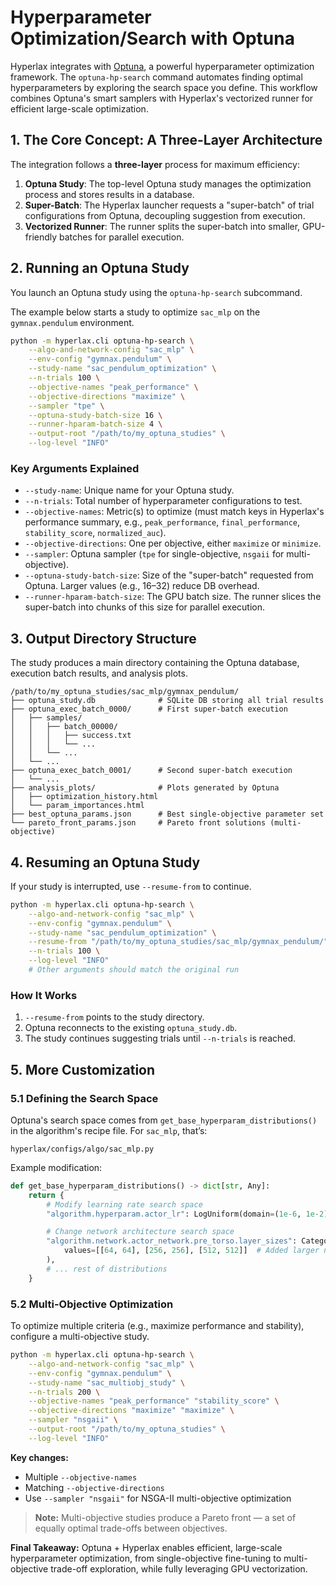 # Hyperparameter Optimization/Search with Optuna

Hyperlax integrates with [Optuna](https://optuna.org/), a powerful hyperparameter optimization framework. The `optuna-hp-search` command automates finding optimal hyperparameters by exploring the search space you define. This workflow combines Optuna's smart samplers with Hyperlax's vectorized runner for efficient large-scale optimization.

## 1. The Core Concept: A Three-Layer Architecture

The integration follows a **three-layer** process for maximum efficiency:

1. **Optuna Study**: The top-level Optuna study manages the optimization process and stores results in a database.
2. **Super-Batch**: The Hyperlax launcher requests a "super-batch" of trial configurations from Optuna, decoupling suggestion from execution.
3. **Vectorized Runner**: The runner splits the super-batch into smaller, GPU-friendly batches for parallel execution.


## 2. Running an Optuna Study

You launch an Optuna study using the `optuna-hp-search` subcommand.

The example below starts a study to optimize `sac_mlp` on the `gymnax.pendulum` environment.

```bash
python -m hyperlax.cli optuna-hp-search \
    --algo-and-network-config "sac_mlp" \
    --env-config "gymnax.pendulum" \
    --study-name "sac_pendulum_optimization" \
    --n-trials 100 \
    --objective-names "peak_performance" \
    --objective-directions "maximize" \
    --sampler "tpe" \
    --optuna-study-batch-size 16 \
    --runner-hparam-batch-size 4 \
    --output-root "/path/to/my_optuna_studies" \
    --log-level "INFO"
````

### Key Arguments Explained

* `--study-name`: Unique name for your Optuna study.
* `--n-trials`: Total number of hyperparameter configurations to test.
* `--objective-names`: Metric(s) to optimize (must match keys in Hyperlax's performance summary, e.g., `peak_performance`, `final_performance`, `stability_score`, `normalized_auc`).
* `--objective-directions`: One per objective, either `maximize` or `minimize`.
* `--sampler`: Optuna sampler (`tpe` for single-objective, `nsgaii` for multi-objective).
* `--optuna-study-batch-size`: Size of the "super-batch" requested from Optuna. Larger values (e.g., 16–32) reduce DB overhead.
* `--runner-hparam-batch-size`: The GPU batch size. The runner slices the super-batch into chunks of this size for parallel execution.


## 3. Output Directory Structure

The study produces a main directory containing the Optuna database, execution batch results, and analysis plots.

```text
/path/to/my_optuna_studies/sac_mlp/gymnax_pendulum/
├── optuna_study.db              # SQLite DB storing all trial results
├── optuna_exec_batch_0000/      # First super-batch execution
│   ├── samples/
│   │   ├── batch_00000/
│   │   │   ├── success.txt
│   │   │   └── ...
│   │   └── ...
│   └── ...
├── optuna_exec_batch_0001/      # Second super-batch execution
│   └── ...
├── analysis_plots/              # Plots generated by Optuna
│   ├── optimization_history.html
│   └── param_importances.html
├── best_optuna_params.json      # Best single-objective parameter set
└── pareto_front_params.json     # Pareto front solutions (multi-objective)
```


## 4. Resuming an Optuna Study

If your study is interrupted, use `--resume-from` to continue.

```bash
python -m hyperlax.cli optuna-hp-search \
    --algo-and-network-config "sac_mlp" \
    --env-config "gymnax.pendulum" \
    --study-name "sac_pendulum_optimization" \
    --resume-from "/path/to/my_optuna_studies/sac_mlp/gymnax_pendulum/" \
    --n-trials 100 \
    --log-level "INFO"
    # Other arguments should match the original run
```

### How It Works

1. `--resume-from` points to the study directory.
2. Optuna reconnects to the existing `optuna_study.db`.
3. The study continues suggesting trials until `--n-trials` is reached.


## 5. More Customization

### 5.1 Defining the Search Space

Optuna's search space comes from `get_base_hyperparam_distributions()` in the algorithm's recipe file.
For `sac_mlp`, that’s:

`hyperlax/configs/algo/sac_mlp.py`

Example modification:

```python
def get_base_hyperparam_distributions() -> dict[str, Any]:
    return {
        # Modify learning rate search space
        "algorithm.hyperparam.actor_lr": LogUniform(domain=(1e-6, 1e-2)),

        # Change network architecture search space
        "algorithm.network.actor_network.pre_torso.layer_sizes": Categorical(
            values=[[64, 64], [256, 256], [512, 512]]  # Added larger network option
        ),
        # ... rest of distributions
    }
```


### 5.2 Multi-Objective Optimization

To optimize multiple criteria (e.g., maximize performance and stability), configure a multi-objective study.

```bash
python -m hyperlax.cli optuna-hp-search \
    --algo-and-network-config "sac_mlp" \
    --env-config "gymnax.pendulum" \
    --study-name "sac_multiobj_study" \
    --n-trials 200 \
    --objective-names "peak_performance" "stability_score" \
    --objective-directions "maximize" "maximize" \
    --sampler "nsgaii" \
    --output-root "/path/to/my_optuna_studies" \
    --log-level "INFO"
```

**Key changes:**

* Multiple `--objective-names`
* Matching `--objective-directions`
* Use `--sampler "nsgaii"` for NSGA-II multi-objective optimization

> **Note:** Multi-objective studies produce a Pareto front — a set of equally optimal trade-offs between objectives.


**Final Takeaway:**
Optuna + Hyperlax enables efficient, large-scale hyperparameter optimization, from single-objective fine-tuning to multi-objective trade-off exploration, while fully leveraging GPU vectorization.
